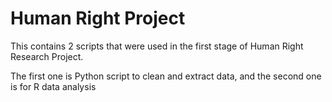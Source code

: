 # Human Right Project

This contains 2 scripts that were used in the first stage of Human Right Research Project.

The first one is Python script to clean and extract data, and the second one is for R data analysis
